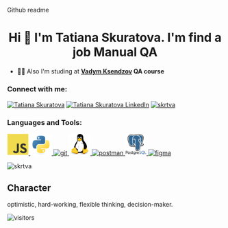 Github readme

<h1 align="center">Hi 👋 I'm Tatiana Skuratova. I'm find a job Manual QA </h1>

- 👩‍💻 Also I'm studing at **[Vadym Ksendzov](https://ksendzov.com/) QA course**

<p align="left">
<h3 align="left">Connect with me:</h3>
<a href="mailto:skuratovats@gmail.com" target="_blank"><img align="center" alt="Tatiana Skuratova" height="65" 
src="https://img.icons8.com/color/344/gmail-login.png" width="65"/></a>
<a href="www.linkedin.com/in/tatianaskuratova" target="blank"><img align="center" alt="Tatiana Skuratova LinkedIn" height="65" 
src="https://img.icons8.com/plasticine/100/000000/linkedin.png" width="65"/></a>
<a href="https://telegram.com/skuratova/" target="blank"><img align="center" alt="skrtva" height="50"
src="https://user-images.githubusercontent.com/98715632/180439335-dbfacae5-cf35-44d7-8b12-cc43b2bfccfa.png" width="50"/></a><a target="_blank"/></a>

### Languages and Tools: ###

<a href="https://developer.mozilla.org/en-US/docs/Web/JavaScript" target="_blank" rel="noreferrer"> <img src="https://raw.githubusercontent.com/devicons/devicon/master/icons/javascript/javascript-original.svg" alt="javascript" width="50" height="50"/> </a>
<a href="https://www.python.org" target="_blank" rel="noreferrer"> <img src="https://raw.githubusercontent.com/devicons/devicon/master/icons/python/python-original.svg" alt="python" width="50" height="50"/> </a>
<a href="https://git-scm.com/" target="_blank" rel="noreferrer"> <img src="https://www.vectorlogo.zone/logos/git-scm/git-scm-icon.svg" alt="git" width="50" height="50"/> </a>
<a href="https://www.linux.org/" target="_blank" rel="noreferrer"> <img src="https://raw.githubusercontent.com/devicons/devicon/master/icons/linux/linux-original.svg" alt="linux" width="50" height="50"/> </a>
<a href="https://postman.com" target="_blank" rel="noreferrer"> <img src="https://www.vectorlogo.zone/logos/getpostman/getpostman-icon.svg" alt="postman" width="50" height="50"/> </a>
<a href="https://www.postgresql.org" target="_blank" rel="noreferrer"> <img src="https://raw.githubusercontent.com/devicons/devicon/master/icons/postgresql/postgresql-original-wordmark.svg" alt="postgresql" width="50" height="50"/> </a>
<a href="https://www.figma.com/" target="_blank" rel="noreferrer"> <img src="https://www.vectorlogo.zone/logos/figma/figma-icon.svg" alt="figma" width="50" height="50"/> </a> </p>


![skrtva](https://github-readme-stats.vercel.app/api/top-langs/?username=amtrsv&layout=compact&theme=onedark)


## Character

optimistic, hard-working, flexible thinking, decision-maker.

![visitors](https://visitor-badge.glitch.me/badge?page_id=amtrsv.visitor-badge&left_color=blue&right_color=red)
